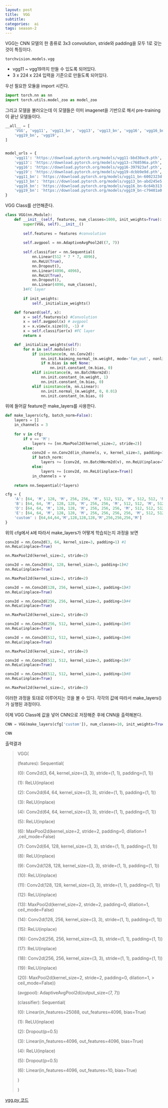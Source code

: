 ```yaml
---
layout: post
title:  VGG
subtitle:   
categories:  ai
tags: season-2
---
```


VGG는 CNN 모델의 한 종류로 3x3 convolution, stride와 padding을 모두 1로 갖는 것이 특징이다.

`torchvision.models.vgg`
- vgg11 ~ vgg19까지 만들 수 있도록 되어있다.
- 3 x 224 x 224 입력을 기준으로 만들도록 되어있다.

우선 필요한 모듈을 import 시킨다.
```py
import torch.nn as nn
import torch.utils.model_zoo as model_zoo
```

그리고 모델을 불러오는데 이 모델들은 이미 imagenet을 기반으로 해서 pre-training이 끝난 모델들이다.
```py
__all__ = [
    'VGG', 'vgg11', 'vgg11_bn', 'vgg13', 'vgg13_bn', 'vgg16', 'vgg16_bn',
    'vgg19_bn', 'vgg19',
]


model_urls = {
    'vgg11': 'https://download.pytorch.org/models/vgg11-bbd30ac9.pth',
    'vgg13': 'https://download.pytorch.org/models/vgg13-c768596a.pth',
    'vgg16': 'https://download.pytorch.org/models/vgg16-397923af.pth',
    'vgg19': 'https://download.pytorch.org/models/vgg19-dcbb9e9d.pth',
    'vgg11_bn': 'https://download.pytorch.org/models/vgg11_bn-6002323d.pth',
    'vgg13_bn': 'https://download.pytorch.org/models/vgg13_bn-abd245e5.pth',
    'vgg16_bn': 'https://download.pytorch.org/models/vgg16_bn-6c64b313.pth',
    'vgg19_bn': 'https://download.pytorch.org/models/vgg19_bn-c79401a0.pth',
}
```

VGG Class를 선언해준다.
```py
class VGG(nn.Module):
    def __init__(self, features, num_classes=1000, init_weights=True):
        super(VGG, self).__init__()
        
        self.features = features #convolution
        
        self.avgpool = nn.AdaptiveAvgPool2d((7, 7))
        
        self.classifier = nn.Sequential(
            nn.Linear(512 * 7 * 7, 4096),
            nn.ReLU(True),
            nn.Dropout(),
            nn.Linear(4096, 4096),
            nn.ReLU(True),
            nn.Dropout(),
            nn.Linear(4096, num_classes),
        )#FC layer
        
        if init_weights:
            self._initialize_weights()

    def forward(self, x):
        x = self.features(x) #Convolution 
        x = self.avgpool(x) # avgpool
        x = x.view(x.size(0), -1) #
        x = self.classifier(x) #FC layer
        return x

    def _initialize_weights(self):
        for m in self.modules():
            if isinstance(m, nn.Conv2d):
                nn.init.kaiming_normal_(m.weight, mode='fan_out', nonlinearity='relu')
                if m.bias is not None:
                    nn.init.constant_(m.bias, 0)
            elif isinstance(m, nn.BatchNorm2d):
                nn.init.constant_(m.weight, 1)
                nn.init.constant_(m.bias, 0)
            elif isinstance(m, nn.Linear):
                nn.init.normal_(m.weight, 0, 0.01)
                nn.init.constant_(m.bias, 0)
```
위에 들어갈 feature은 make_layers를 사용한다.
```py
def make_layers(cfg, batch_norm=False):
    layers = []
    in_channels = 3
    
    for v in cfg:
        if v == 'M':
            layers += [nn.MaxPool2d(kernel_size=2, stride=2)]
        else:
            conv2d = nn.Conv2d(in_channels, v, kernel_size=3, padding=1)
            if batch_norm:
                layers += [conv2d, nn.BatchNorm2d(v), nn.ReLU(inplace=True)]
            else:
                layers += [conv2d, nn.ReLU(inplace=True)]
            in_channels = v
                     
    return nn.Sequential(*layers)
```
```py
cfg = {
    'A': [64, 'M', 128, 'M', 256, 256, 'M', 512, 512, 'M', 512, 512, 'M'], #8 + 3 =11 == vgg11
    'B': [64, 64, 'M', 128, 128, 'M', 256, 256, 'M', 512, 512, 'M', 512, 512, 'M'], # 10 + 3 = vgg 13
    'D': [64, 64, 'M', 128, 128, 'M', 256, 256, 256, 'M', 512, 512, 512, 'M', 512, 512, 512, 'M'], #13 + 3 = vgg 16
    'E': [64, 64, 'M', 128, 128, 'M', 256, 256, 256, 256, 'M', 512, 512, 512, 512, 'M', 512, 512, 512, 512, 'M'], # 16 +3 =vgg 19
    'custom' : [64,64,64,'M',128,128,128,'M',256,256,256,'M']
}
```
위의 cfg에서 `A`에 따라서 make_layers가 어떻게 학습되는지 과정을 보면
```py
conv2d = nn.Conv2d(3, 64, kernel_size=3, padding=1) #1
nn.ReLu(inplace=True)

nn.MaxPool2d(kernel_size=2, stride=2)

conv2d = nn.Conv2d(64, 128, kernel_size=3, padding=1)#2
nn.ReLu(inplace=True)

nn.MaxPool2d(kernel_size=2, stride=2)

conv2d = nn.Conv2d(128, 256, kernel_size=3, padding=1)#3
nn.ReLu(inplace=True)

conv2d = nn.Conv2d(256, 256, kernel_size=3, padding=1)#4
nn.ReLu(inplace=True)

nn.MaxPool2d(kernel_size=2, stride=2)

conv2d = nn.Conv2d(256, 512, kernel_size=3, padding=1)#5
nn.ReLu(inplace=True)

conv2d = nn.Conv2d(512, 512, kernel_size=3, padding=1)#6
nn.ReLu(inplace=True)

nn.MaxPool2d(kernel_size=2, stride=2)

conv2d = nn.Conv2d(512, 512, kernel_size=3, padding=1)#7
nn.ReLu(inplace=True)

conv2d = nn.Conv2d(512, 512, kernel_size=3, padding=1)#8
nn.ReLu(inplace=True)

nn.MaxPool2d(kernel_size=2, stride=2)
```
이러한 과정을 토대로 이루어지는 것을 볼 수 있다. 각각의 값에 따라서 make_layers()가 실행된 과정이다.

이제 VGG Class에 값을 넣어 CNN으로 저장해준 후에 CNN을 출력해본다.
```py
CNN = VGG(make_layers(cfg['custom']), num_classes=10, init_weights=True)
```
```py
CNN
```
출력결과

> VGG(
> 
>   (features): Sequential(
> 
>    (0): Conv2d(3, 64, kernel_size=(3, 3), stride=(1, 1), padding=(1, 1))
>
>    (1): ReLU(inplace)
>
>    (2): Conv2d(64, 64, kernel_size=(3, 3), stride=(1, 1), padding=(1, 1))
>    
>    (3): ReLU(inplace)
>
>    (4): Conv2d(64, 64, kernel_size=(3, 3), stride=(1, 1), padding=(1, 1))
>
>    (5): ReLU(inplace)
>
>    (6): MaxPool2d(kernel_size=2, stride=2, padding=0, dilation=1 ,ceil_mode=False)
>
>    (7): Conv2d(64, 128, kernel_size=(3, 3), stride=(1, 1), padding=(1, 1))
>    
>    (8): ReLU(inplace)
>
>    (9): Conv2d(128, 128, kernel_size=(3, 3), stride=(1, 1), padding=(1, 1))
>
>    (10): ReLU(inplace)
>
>    (11): Conv2d(128, 128, kernel_size=(3, 3), stride=(1, 1), padding=(1, 1))
>
>    (12): ReLU(inplace)
>
>    (13): MaxPool2d(kernel_size=2, stride=2, padding=0, dilation=1, ceil_mode=False)
>
>    (14): Conv2d(128, 256, kernel_size=(3, 3), stride=(1, 1), padding=(1, 1))
>
>    (15): ReLU(inplace)
>
>    (16): Conv2d(256, 256, kernel_size=(3, 3), stride=(1, 1), padding=(1, 1))
>
>    (17): ReLU(inplace)
>
>    (18): Conv2d(256, 256, kernel_size=(3, 3), stride=(1, 1), padding=(1, 1))
>
>    (19): ReLU(inplace)
>
>    (20): MaxPool2d(kernel_size=2, stride=2, padding=0, dilation=1, > ceil_mode=False))
>
>   (avgpool): AdaptiveAvgPool2d(output_size=(7, 7))
>
>   (classifier): Sequential(
>
>    (0): Linear(in_features=25088, out_features=4096, bias=True)
>
>    (1): ReLU(inplace)
>
>    (2): Dropout(p=0.5)
>
>    (3): Linear(in_features=4096, out_features=4096, bias=True)
>
>    (4): ReLU(inplace)
>
>    (5): Dropout(p=0.5)
>
>    (6): Linear(in_features=4096, out_features=10, bias=True)
>
>   )
>
> )

[vgg.py 코드](https://github.com/deeplearningzerotoall/PyTorch/blob/master/vgg.py)